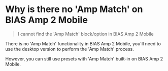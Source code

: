 # Why is there no 'Amp Match' on BIAS Amp 2 Mobile
> I cannot find the 'Amp Match' block/option in BIAS Amp 2 Mobile

There is no 'Amp Match' functionality in BIAS Amp 2 Mobile, you'll need to use the desktop version to perform the 'Amp Match' process.

However, you can still use presets with 'Amp Match' built-in on BIAS Amp 2 Mobile.